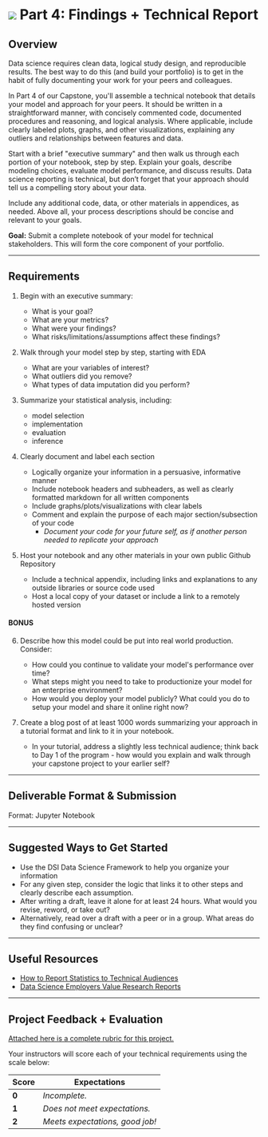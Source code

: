 # ![](https://ga-dash.s3.amazonaws.com/production/assets/logo-9f88ae6c9c3871690e33280fcf557f33.png) Part 4: Findings + Technical Report

## Overview
Data science requires clean data, logical study design, and reproducible results. The best way to do this (and build your portfolio) is to get in the habit of fully documenting your work for your peers and colleagues.

In Part 4 of our Capstone, you'll assemble a technical notebook that details your model and approach for your peers. It should be written in a straightforward manner, with concisely commented code, documented procedures and reasoning, and logical analysis. Where applicable, include clearly labeled plots, graphs, and other visualizations, explaining any outliers and relationships between features and data.  

Start with a brief "executive summary" and then walk us through each portion of your notebook, step by step. Explain your goals, describe modeling choices, evaluate model performance, and discuss results. Data science reporting is technical, but don’t forget that your approach should tell us a compelling story about your data.

Include any additional code, data, or other materials in appendices, as needed. Above all, your process descriptions should be concise and relevant to your goals.

**Goal:** Submit a complete notebook of your model for technical stakeholders. This will form the core component of your portfolio.

---

## Requirements
1. Begin with an executive summary:
   - What is your goal?
   - What are your metrics?
   - What were your findings?
   - What risks/limitations/assumptions affect these findings?

2. Walk through your model step by step, starting with EDA
   - What are your variables of interest?
   - What outliers did you remove?
   - What types of data imputation did you perform?

3. Summarize your statistical analysis, including:
   - model selection
   - implementation
   - evaluation
   - inference

4. Clearly document and label each section
   - Logically organize your information in a persuasive, informative manner
   - Include notebook headers and subheaders, as well as clearly formatted markdown for all written components
   - Include graphs/plots/visualizations with clear labels
   - Comment and explain the purpose of each major section/subsection of your code
     - *Document your code for your future self, as if another person needed to replicate your approach*

5. Host your notebook and any other materials in your own public Github Repository
   - Include a technical appendix, including links and explanations to any outside libraries or source code used
   - Host a local copy of your dataset or include a link to a remotely hosted version

#### BONUS
6. Describe how this model could be put into real world production. Consider:
   - How could you continue to validate your model's performance over time?
   - What steps might you need to take to productionize your model for an enterprise environment?
   - How would you deploy your model publicly? What could you do to setup your model and share it online right now?

7. Create a blog post of at least 1000 words summarizing your approach in a tutorial format and link to it in your notebook.
   - In your tutorial, address a slightly less technical audience; think back to Day 1 of the program - how would you explain and walk through your capstone project to your earlier self?

---

## Deliverable Format & Submission

Format: Jupyter Notebook

---

## Suggested Ways to Get Started

- Use the DSI Data Science Framework to help you organize your information
- For any given step, consider the logic that links it to other steps and clearly describe each assumption.
- After writing a draft, leave it alone for at least 24 hours. What would you revise, reword, or take out?
- Alternatively, read over a draft with a peer or in a group. What areas do they find confusing or unclear?


---

## Useful Resources

- [How to Report Statistics to Technical Audiences](http://abacus.bates.edu/~ganderso/biology/resources/writing/HTWstats.html)
- [Data Science Employers Value Research Reports](https://www.quora.com/What-is-a-good-way-for-a-data-scientist-to-construct-an-online-portfolio)

---

## Project Feedback + Evaluation

[Attached here is a complete rubric for this project.](./capstone-part-04-rubric.md)

Your instructors will score each of your technical requirements using the scale below:

Score  | Expectations
--- | ---
**0** | _Incomplete._
**1** | _Does not meet expectations._
**2** | _Meets expectations, good job!_
